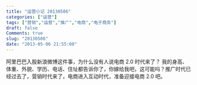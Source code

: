 ```yaml
---
title: "运营小记 20130506"
categories: ["运营"]
tags: ["营销","运营","推广","电商","电子商务"]
draft: false
Comments: true
slug: "20130506"
date: "2013-05-06 21:55:00"
---
```


阿里巴巴入股新浪微博这件事，为什么没有人说电商 2.0 时代来了？
我的身高、体重、外貌、学历、电话、住址都告诉你了，你嫁给我吧，这可能吗？推广时代已经过去了，营销时代来了，电商进入互动时代，准备迎接电商 2.0 吧。

